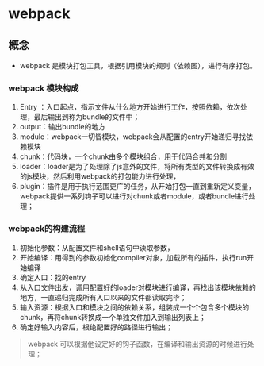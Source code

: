# webpack 

## 概念
- webpack 是模块打包工具，根据引用模块的规则（依赖图），进行有序打包。

### webpack 模块构成
1. Entry ：入口起点，指示文件从什么地方开始进行工作，按照依赖，依次处理，最后输出到称为bundle的文件中；
2. output：输出bundle的地方
3. module：webpack一切皆模块，webpack会从配置的entry开始递归寻找依赖模块
4. chunk：代码块，一个chunk由多个模块组合，用于代码合并和分割
5. loader：loader是为了处理除了js意外的文件，将所有类型的文件转换成有效的js模块，然后利用webpack的打包能力进行处理，
6. plugin：插件是用于执行范围更广的任务，从开始打包一直到重新定义变量，webpack提供一系列钩子可以进行对chunk或者module，或者bundle进行处理；

### webpack的构建流程

1. 初始化参数：从配置文件和shell语句中读取参数，
2. 开始编译：用得到的参数初始化compiler对象，加载所有的插件，执行run开始编译
3. 确定入口：找的entry
4. 从入口文件出发，调用配置好的loader对模块进行编译，再找出该模块依赖的地方，一直递归完成所有入口以来的文件都读取完毕；
5. 输入资源：根据入口和模块之间的依赖关系，组装成一个个包含多个模块的chunk，再将chunk转换成一个单独文件加入到输出列表上；
6. 确定好输入内容后，根绝配置好的路径进行输出；
> webpack 可以根据他设定好的钩子函数，在编译和输出资源的时候进行处理；




